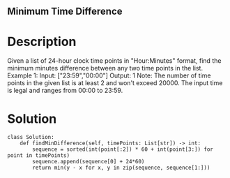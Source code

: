 Minimum Time Difference
---

# Description
Given a list of 24-hour clock time points in "Hour:Minutes" format, find the minimum minutes difference between any two time points in the list.
Example 1:
Input: ["23:59","00:00"]
Output: 1
Note:
The number of time points in the given list is at least 2 and won't exceed 20000.
The input time is legal and ranges from 00:00 to 23:59.

# Solution
```python3
class Solution:
    def findMinDifference(self, timePoints: List[str]) -> int:
        sequence = sorted(int(point[:2]) * 60 + int(point[3:]) for point in timePoints)
        sequence.append(sequence[0] + 24*60)
        return min(y - x for x, y in zip(sequence, sequence[1:]))
```
